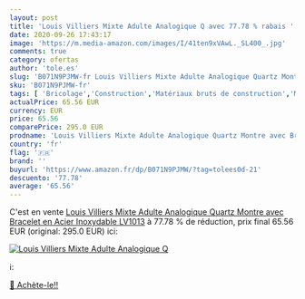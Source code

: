 ```yaml
---
layout: post
title: 'Louis Villiers Mixte Adulte Analogique Q avec 77.78 % rabais '
date: 2020-09-26 17:43:17
image: 'https://m.media-amazon.com/images/I/41ten9xVAwL._SL400_.jpg'
comments: true
category: ofertas
author: 'tole.es'
slug: 'B071N9PJMW-fr Louis Villiers Mixte Adulte Analogique Quartz Montre avec...'
sku: 'B071N9PJMW-fr'
tags: [ 'Bricolage','Construction','Matériaux bruts de construction','Matériel de construction', ]
actualPrice: 65.56 EUR
currency: EUR
price: 65.56
comparePrice: 295.0 EUR
prodname: 'Louis Villiers Mixte Adulte Analogique Quartz Montre avec Bracelet en Acier Inoxydable LV1013'
country: 'fr'
flag: '🇫🇷'
brand: ''
buyurl: 'https://www.amazon.fr/dp/B071N9PJMW/?tag=tolees0d-21'
descuento: '77.78'
average: '65.56'
---
```


C'est en vente [Louis Villiers Mixte Adulte Analogique Quartz Montre avec Bracelet en Acier Inoxydable LV1013](https://www.amazon.fr/dp/B071N9PJMW/?tag=tolees0d-21)  à  77.78 % de réduction, prix final  65.56 EUR (original: 295.0 EUR) ici:

[![Louis Villiers Mixte Adulte Analogique Q](https://m.media-amazon.com/images/I/41ten9xVAwL._SL400_.jpg)](https://www.amazon.fr/dp/B071N9PJMW/?tag=tolees0d-21)

ℹ️:


[🛒 Achète-le!!](https://www.amazon.fr/dp/B071N9PJMW/?tag=tolees0d-21)
